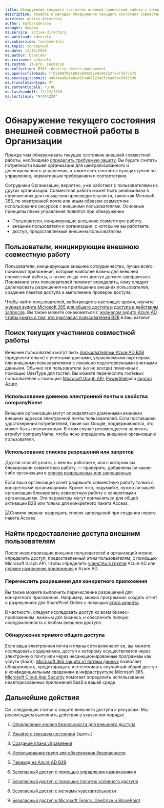 ```yaml
---
title: Обнаружение текущего состояния внешней совместной работы с помощью Azure Active Directory
description: Узнайте о методах обнаружения текущего состояния совместной работы.
services: active-directory
author: BarbaraSelden
manager: daveba
ms.service: active-directory
ms.workload: identity
ms.subservice: fundamentals
ms.topic: conceptual
ms.date: 12/18/2020
ms.author: baselden
ms.reviewer: ajburnle
ms.custom: it-pro, seodec18
ms.collection: M365-identity-device-management
ms.openlocfilehash: ff656887081681a804285e9a96352feef15fc675
ms.sourcegitcommit: 44844a49afe8ed824a6812346f5bad8bc5455030
ms.translationtype: MT
ms.contentlocale: ru-RU
ms.lasthandoff: 12/23/2020
ms.locfileid: "97744224"
---
```

# <a name="discover-the-current-state-of-external-collaboration-in-your-organization"></a>Обнаружение текущего состояния внешней совместной работы в Организации 

Прежде чем обнаруживать текущее состояние внешней совместной работы, необходимо [определить требуемую защиту](1-secure-access-posture.md). Вы будете считать потребности вашей организации для централизованного и делегированного управления, а также всех соответствующих целей по управлению, нормативным требованиям и соответствию. 

Сотрудники Организации, вероятно, уже работают с пользователями из других организаций. Совместная работа может быть реализована в приложениях для повышения производительности, таких как Microsoft 365, по электронной почте или иным образом совместное использование ресурсов с внешними пользователями. Основные принципы плана управления появятся при обнаружении 
*   Пользователи, инициирующие внешнюю совместную работу.
*   внешние пользователи и организации, с которыми вы работаете.
*   доступ, предоставляемый внешним пользователям.


## <a name="users-initiating-external-collaboration"></a>Пользователи, инициирующие внешнюю совместную работу

Пользователи, инициирующие внешнее сотрудничество, лучше всего понимают приложения, которые наиболее важны для внешней совместной работы, а также когда этот доступ должен завершиться. Понимание этих пользователей поможет определить, кому следует делегировать разрешения на приглашение внешних пользователей, создание пакетов доступа и выполнение проверок доступа.

Чтобы найти пользователей, работающих в настоящее время, изучите [журнал аудита Microsoft 365 для общего доступа и доступа к действиям запросов](https://docs.microsoft.com/microsoft-365/compliance/search-the-audit-log-in-security-and-compliance?view=o365-worldwide#sharing-and-access-request-activities). Вы также можете ознакомиться с [журналом аудита Azure AD, чтобы узнать о том, кто пригласил пользователей B2B](../external-identities/auditing-and-reporting.md) в ваш каталог.

## <a name="find-current-collaboration-partners"></a>Поиск текущих участников совместной работы

Внешние пользователи могут быть [пользователями Azure AD B2B](../external-identities/what-is-b2b.md) (предпочтительно) с учетными данными, управляемыми партнером, или внешними пользователями с локально подготовленными учетными данными. Обычно эти пользователи (но не всегда) помечены с помощью UserType для гостей. Вы можете перечислить гостевых пользователей с помощью [Microsoft Graph API](https://docs.microsoft.com/graph/api/user-list?view=graph-rest-1.0&tabs=http), [PowerShell](https://docs.microsoft.com/graph/api/user-list?view=graph-rest-1.0&tabs=http)или [портал Azure](../enterprise-users/users-bulk-download.md).

### <a name="use-email-domains-and-companyname-property"></a>Использование доменов электронной почты и свойства companyName

Внешние организации могут определяться доменными именами внешних адресов электронной почты пользователей. Если поставщики удостоверений потребителей, такие как Google, поддерживаются, это может быть невозможным. В этом случае рекомендуется написать атрибут companyName, чтобы ясно определить внешнюю организацию пользователя.

### <a name="use-allow-or-deny-lists"></a>Использование списков разрешений или запретов

Другой способ узнать, с кем вы работаете, или с которым вы блокировали совместную работу, — проверить, добавлены ли какие-либо организации в [списки разрешенных или запрещенных](../external-identities/allow-deny-list.md).

Если ваша организация хочет разрешить совместную работу только с конкретными организациями. Кроме того, подумайте, нужно ли вашей организации блокировать совместную работу с конкретными организациями. Эти параметры могут применяться для общей активации B2B или только для конкретного пакета Access.

![Снимок экрана: разрешить список запрещений при создании нового пакета Access.](media/secure-external-access/2-new-access-package.png)


## <a name="find-access-being-granted-to-external-users"></a>Найти предоставление доступа внешним пользователям

После инвентаризации внешних пользователей и организаций можно определить доступ, предоставленный этим пользователям, с помощью Microsoft Graph API, чтобы определить [членство в группе](https://docs.microsoft.com/graph/api/resources/groups-overview?view=graph-rest-1.0) Azure AD или [прямое назначение приложения](https://docs.microsoft.com/graph/api/resources/approleassignment?view=graph-rest-1.0) в Azure AD.


### <a name="enumerate-application-specific-permissions"></a>Перечислить разрешения для конкретного приложения

Вы также можете выполнить перечисление разрешений для конкретного приложения. Например, можно программно создать отчет о разрешениях для SharePoint Online с помощью [этого скрипта](https://gallery.technet.microsoft.com/office/SharePoint-Online-c9ec4f64).

В частности, следует исследовать доступ ко всем бизнес-приложениям, важным для бизнеса, и обеспечить полную осведомленность о любом внешнем доступе.

### <a name="detect-ad-hoc-sharing"></a>Обнаружение прямого общего доступа
Если ваша электронная почта и планы сети включают ее, вы можете исследовать содержимое, доступ к которому осуществляется через электронную почту или через несанкционированные программы как услуги (SaaS). [Microsoft 365 защита от потери данных](https://docs.microsoft.com/microsoft-365/compliance/data-loss-prevention-policies?view=o365-worldwide) позволяет обнаруживать, предотвращать и отслеживать случайный общий доступ к конфиденциальным сведениям в инфраструктуре Microsoft 365. [Microsoft Cloud App Security](https://www.microsoft.com/microsoft-365/enterprise-mobility-security/cloud-app-security) помогает определить использование неавторизованных приложений SaaS в вашей среде.

## <a name="next-steps"></a>Дальнейшие действия

См. следующие статьи о защите внешнего доступа к ресурсам. Мы рекомендуем выполнить действия в указанном порядке.

1. [Определение уровня безопасности для внешнего доступа](1-secure-access-posture.md)

2. [Узнайте о текущем состоянии](2-secure-access-current-state.md) (здесь.)

3. [Создание плана управления](3-secure-access-plan.md)

4. [Использование групп для обеспечения безопасности](4-secure-access-groups.md)

5. [Переход на Azure AD B2B](5-secure-access-b2b.md)

6. [Безопасный доступ с помощью управления назначениями](6-secure-access-entitlement-managment.md)

7. [Безопасный доступ с помощью политик условного доступа](7-secure-access-conditional-access.md)

8. [Безопасный доступ с метками чувствительности](8-secure-access-sensitivity-labels.md)

9. [Безопасный доступ к Microsoft Teams, OneDrive и SharePoint](9-secure-access-teams-sharepoint.md)